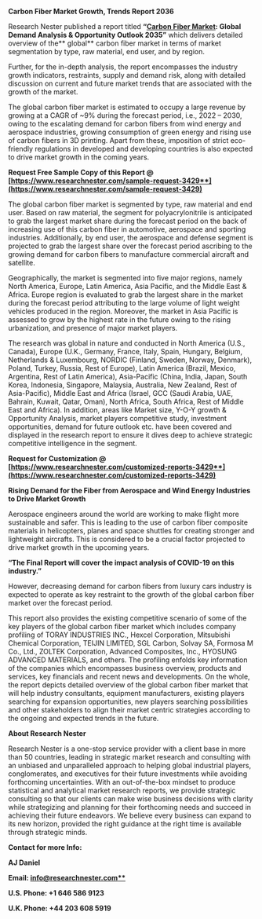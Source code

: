 ﻿<a name="_hlk80284771"></a>**Carbon Fiber Market Growth, Trends Report 2036**

Research Nester published a report titled **“[Carbon Fiber Market](https://www.researchnester.com/reports/carbon-fiber-market/3429): Global Demand Analysis & Opportunity Outlook 2035”** which delivers detailed overview of the** global** carbon fiber market in terms of market segmentation by type, raw material, end user, and by region.

Further, for the in-depth analysis, the report encompasses the industry growth indicators, restraints, supply and demand risk, along with detailed discussion on current and future market trends that are associated with the growth of the market.

The global carbon fiber market is estimated to occupy a large revenue by growing at a CAGR of ~9% during the forecast period, i.e., 2022 – 2030, owing to the escalating demand for carbon fibers from wind energy and aerospace industries, growing consumption of green energy and rising use of carbon fibers in 3D printing. Apart from these, imposition of strict eco-friendly regulations in developed and developing countries is also expected to drive market growth in the coming years.

<a name="_hlk168911023"></a><a name="_hlk168911453"></a>**Request Free Sample Copy of this Report @ [https://www.researchnester.com/sample-request-3429**](https://www.researchnester.com/sample-request-3429)**

The global carbon fiber market is segmented by type, raw material and end user. Based on raw material, the segment for polyacrylonitrile is anticipated to grab the largest market share during the forecast period on the back of increasing use of this carbon fiber in automotive, aerospace and sporting industries. Additionally, by end user, the aerospace and defense segment is projected to grab the largest share over the forecast period ascribing to the growing demand for carbon fibers to manufacture commercial aircraft and satellite.

Geographically, the market is segmented into five major regions, namely North America, Europe, Latin America, Asia Pacific, and the Middle East & Africa. Europe region is evaluated to grab the largest share in the market during the forecast period attributing to the large volume of light weight vehicles produced in the region. Moreover, the market in Asia Pacific is assessed to grow by the highest rate in the future owing to the rising urbanization, and presence of major market players.

The research was global in nature and conducted in North America (U.S., Canada), Europe (U.K., Germany, France, Italy, Spain, Hungary, Belgium, Netherlands & Luxembourg, NORDIC (Finland, Sweden, Norway, Denmark), Poland, Turkey, Russia, Rest of Europe), Latin America (Brazil, Mexico, Argentina, Rest of Latin America), Asia-Pacific (China, India, Japan, South Korea, Indonesia, Singapore, Malaysia, Australia, New Zealand, Rest of Asia-Pacific), Middle East and Africa (Israel, GCC (Saudi Arabia, UAE, Bahrain, Kuwait, Qatar, Oman), North Africa, South Africa, Rest of Middle East and Africa). In addition, areas like Market size, Y-O-Y growth & Opportunity Analysis, market players competitive study, investment opportunities, demand for future outlook etc. have been covered and displayed in the research report to ensure it dives deep to achieve strategic competitive intelligence in the segment.

**Request for Customization @ [https://www.researchnester.com/customized-reports-3429**](https://www.researchnester.com/customized-reports-3429)**

**Rising Demand for the Fiber from Aerospace and Wind Energy Industries to Drive Market Growth**

Aerospace engineers around the world are working to make flight more sustainable and safer. This is leading to the use of carbon fiber composite materials in helicopters, planes and space shuttles for creating stronger and lightweight aircrafts. This is considered to be a crucial factor projected to drive market growth in the upcoming years.  

**“The Final Report will cover the impact analysis of COVID-19 on this industry.”**

However, decreasing demand for carbon fibers from luxury cars industry is expected to operate as key restraint to the growth of the global carbon fiber market over the forecast period.

This report also provides the existing competitive scenario of some of the key players of the global carbon fiber market which includes company profiling of TORAY INDUSTRIES INC., Hexcel Corporation, Mitsubishi Chemical Corporation, TEIJIN LIMITED, SGL Carbon, Solvay SA, Formosa M Co., Ltd., ZOLTEK Corporation, Advanced Composites, Inc., HYOSUNG ADVANCED MATERIALS, and others. The profiling enfolds key information of the companies which encompasses business overview, products and services, key financials and recent news and developments. On the whole, the report depicts detailed overview of the global carbon fiber market that will help industry consultants, equipment manufacturers, existing players searching for expansion opportunities, new players searching possibilities and other stakeholders to align their market centric strategies according to the ongoing and expected trends in the future.      

<a name="_hlk168910495"></a>**About Research Nester**

Research Nester is a one-stop service provider with a client base in more than 50 countries, leading in strategic market research and consulting with an unbiased and unparalleled approach to helping global industrial players, conglomerates, and executives for their future investments while avoiding forthcoming uncertainties. With an out-of-the-box mindset to produce statistical and analytical market research reports, we provide strategic consulting so that our clients can make wise business decisions with clarity while strategizing and planning for their forthcoming needs and succeed in achieving their future endeavors. We believe every business can expand to its new horizon, provided the right guidance at the right time is available through strategic minds.

**Contact for more Info:**

**AJ Daniel**

**Email: [info@researchnester.com**](mailto:info@researchnester.com)**

**U.S. Phone: +1 646 586 9123** 

**U.K. Phone: +44 203 608 5919**

